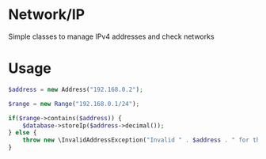 # Network/IP

Simple classes to manage IPv4 addresses and check networks

# Usage

```php
$address = new Address("192.168.0.2");

$range = new Range("192.168.0.1/24");

if($range->contains($address)) {
    $database->storeIp($address->decimal());
} else {
    throw new \InvalidAddressException("Invalid " . $address . " for the network");
}
```
